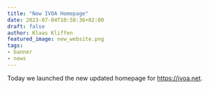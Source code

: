 ```yaml
---
title: "New IVOA Homepage"
date: 2023-07-04T10:58:36+02:00
draft: false
author: Klaas Kliffen
featured_image: new_website.png
tags:
- banner
- news
---
```


Today we launched the new updated homepage for https://ivoa.net.
